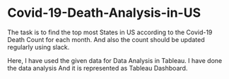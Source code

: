 # Covid-19-Death-Analysis-in-US

The task is to find the top most States in US according to the Covid-19 Death Count for each month. And also the count should be updated regularly using slack.

Here, I have used the given data for Data Analysis in Tableau. I have done the data analysis And it is represented as Tableau Dashboard.
